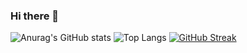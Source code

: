 ### Hi there 👋

<!--
**ASMAE20/ASMAE20** is a ✨ _special_ ✨ repository because its `README.md` (this file) appears on your GitHub profile.

Here are some ideas to get you started:

- 🔭 I’m currently working on ...
- 🌱 I’m currently learning ...
- 👯 I’m looking to collaborate on ...
- 🤔 I’m looking for help with ...
- 💬 Ask me about ...
- 📫 How to reach me: ...
- 😄 Pronouns: ...
- ⚡ Fun fact: ...
-->



![Anurag's GitHub stats](https://github-readme-stats.vercel.app/api?username=ASMAE20&show_icons=true)
![Top Langs](https://github-readme-stats.vercel.app/api/top-langs/?username=ASMAE20&hide_progress=true)
[![GitHub Streak](https://github-readme-streak-stats.herokuapp.com?user=ASMAE20)](https://git.io/streak-stats)
